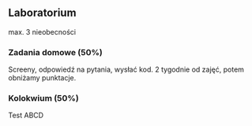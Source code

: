 ## Laboratorium
max. 3 nieobecności
### Zadania domowe (50%)
Screeny, odpowiedź na pytania, wysłać kod.
2 tygodnie od zajęć, potem obniżamy punktacje.
### Kolokwium (50%)
Test ABCD

